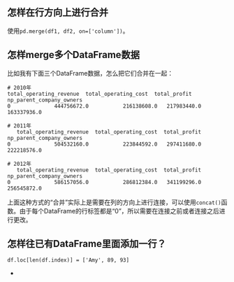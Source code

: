 ## 怎样在行方向上进行合并

使用`pd.merge(df1, df2, on=['column'])`。


## 怎样merge多个DataFrame数据

比如我有下面三个DataFrame数据，怎么把它们合并在一起：

```
# 2010年
total_operating_revenue  total_operating_cost  total_profit  np_parent_company_owners
0              444756672.0           216138608.0   217983440.0               163337936.0

# 2011年
   total_operating_revenue  total_operating_cost  total_profit  np_parent_company_owners
0              504532160.0           223844592.0   297411680.0               222218576.0

# 2012年
   total_operating_revenue  total_operating_cost  total_profit  np_parent_company_owners
0              586157056.0           286812384.0   341199296.0               256545872.0
```

上面这种方式的“合并”实际上是需要在列的方向上进行连接，可以使用`concat()`函数。由于每个DataFrame的行标签都是“0”，所以需要在连接之前或者连接之后进行更改。

## 怎样往已有DataFrame里面添加一行？

```
df.loc[len(df.index)] = ['Amy', 89, 93] 
```

- [](https://www.geeksforgeeks.org/how-to-add-one-row-in-an-existing-pandas-dataframe/)